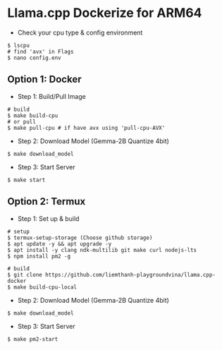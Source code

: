# Llama.cpp Dockerize for ARM64

- Check your cpu type & config environment

```# command
$ lscpu
# find 'avx' in Flags
$ nano config.env
```


## Option 1: Docker
- Step 1: Build/Pull Image

```
# build
$ make build-cpu
# or pull
$ make pull-cpu # if have avx using 'pull-cpu-AVX'
```

- Step 2: Download Model (Gemma-2B Quantize 4bit)

```
$ make download_model
```

- Step 3: Start Server

```
$ make start
```

## Option 2: Termux

- Step 1: Set up & build

```
# setup
$ termux-setup-storage (Choose github storage)
$ apt update -y && apt upgrade -y
$ apt install -y clang ndk-multilib git make curl nodejs-lts
$ npm install pm2 -g

# build
$ git clone https://github.com/liemthanh-playgroundvina/llama.cpp-docker
$ make build-cpu-local
```

- Step 2: Download Model (Gemma-2B Quantize 4bit)

```
$ make download_model
```

- Step 3: Start Server

```
$ make pm2-start
```
